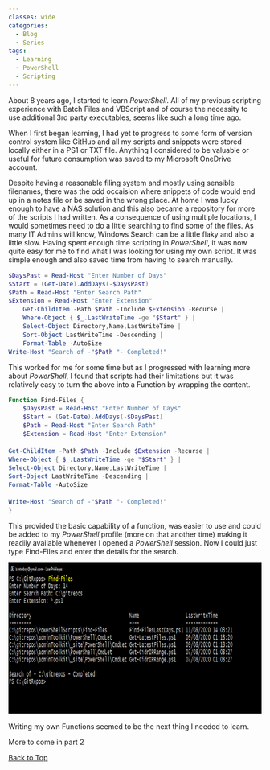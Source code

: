 ```yaml
---
classes: wide
categories:
  - Blog
  - Series
tags:
  - Learning
  - PowerShell
  - Scripting
---
```


About 8 years ago, I started to learn *PowerShell*. All of my previous scripting experience with Batch Files and VBScript and of course the necessity to use additional 3rd party executables, seems like such a long time ago.

When I first began learning, I had yet to progress to some form of version control system like GitHub and all my scripts and snippets were stored locally either in a PS1 or TXT file. Anything I considered to be valuable or useful for future consumption was saved to my Microsoft OneDrive account.

Despite having a reasonable filing system and mostly using sensible filenames, there was the odd occaision where snippets of code would end up in a notes file or be saved in the wrong place. At home I was lucky enough to have a NAS solution and this also became a repository for more of the scripts I had written. As a consequence of using multiple locations, I would sometimes need to do a little searching to find some of the files. As many IT Admins will know, Windows Search can be a little flaky and also a little slow. Having spent enough time scripting in *PowerShell*, it was now quite easy for me to find what I was looking for using my own script. It was simple enough and also saved time from having to search manually.

```powershell
$DaysPast = Read-Host "Enter Number of Days"
$Start = (Get-Date).AddDays(-$DaysPast)
$Path = Read-Host "Enter Search Path"
$Extension = Read-Host "Enter Extension"
    Get-ChildItem -Path $Path -Include $Extension -Recurse |
    Where-Object { $_.LastWriteTime -ge "$Start" } |
    Select-Object Directory,Name,LastWriteTime |
    Sort-Object LastWriteTime -Descending |
    Format-Table -AutoSize
Write-Host "Search of -"$Path "- Completed!"
```

This worked for me for some time but as I progressed with learning more about *PowerShell*, I found that scripts had their limitations but it was relatively easy to turn the above into a Function by wrapping the content.

```powershell
Function Find-Files {
	$DaysPast = Read-Host "Enter Number of Days"
	$Start = (Get-Date).AddDays(-$DaysPast)
	$Path = Read-Host "Enter Search Path"
	$Extension = Read-Host "Enter Extension"

Get-ChildItem -Path $Path -Include $Extension -Recurse |
Where-Object { $_.LastWriteTime -ge "$Start" } |
Select-Object Directory,Name,LastWriteTime |
Sort-Object LastWriteTime -Descending |
Format-Table -AutoSize

Write-Host "Search of -"$Path "- Completed!"
}
```

This provided the basic capability of a function, was easier to use and could be added to my *PowerShell* profile (more on that another time) making it readily available whenever I opened a *PowerShell* session. Now I could just type Find-Files and enter the details for the search.

<div>
<a href="https://raw.githubusercontent.com/BanterBoy/BanterBoy.github.io/master/assets/images/ScriptingtoCmdLet/Example1-enlarge.png" data-lightbox="Example1" data-title="Example of Function"><img src="https://raw.githubusercontent.com/BanterBoy/BanterBoy.github.io/master/assets/images/ScriptingtoCmdLet/Example1-enlarge.png" alt="Example1" width="600" height="300"/></a>
</div>

Writing my own Functions seemed to be the next thing I needed to learn.

More to come in part 2

<a href="#" class="btn btn--info">Back to Top</a>
